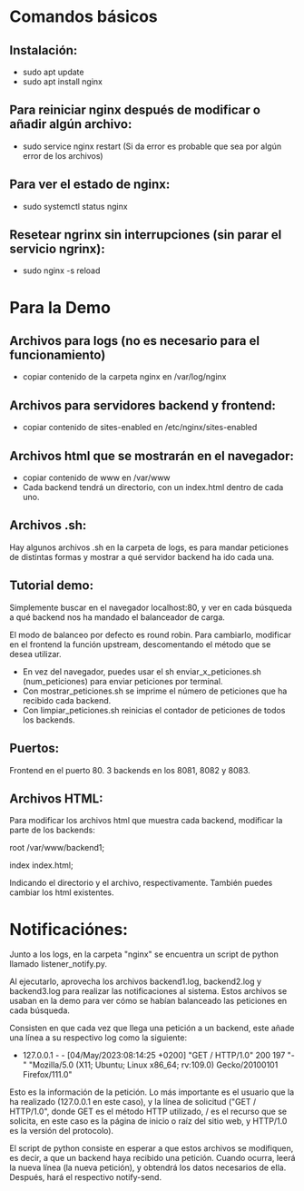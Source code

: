 # Comandos básicos

## Instalación:
- sudo apt update
- sudo apt install nginx


## Para reiniciar nginx después de modificar o añadir algún archivo:
- sudo service nginx restart
(Si da error es probable que sea por algún error de los archivos)

## Para ver el estado de nginx:
- sudo systemctl status nginx


## Resetear ngrinx sin interrupciones (sin parar el servicio ngrinx): 
- sudo nginx -s reload


# Para la Demo

## Archivos para logs (no es necesario para el funcionamiento)
- copiar contenido de la carpeta nginx en /var/log/nginx


## Archivos para servidores backend y frontend:
- copiar contenido de sites-enabled en /etc/nginx/sites-enabled


## Archivos html que se mostrarán en el navegador:
- copiar contenido de www en /var/www
- Cada backend tendrá un directorio, con un index.html dentro de cada uno.

## Archivos .sh:
Hay algunos archivos .sh en la carpeta de logs, es para mandar peticiones de distintas formas y mostrar a qué servidor backend ha ido cada una.


## Tutorial demo:
Simplemente buscar en el navegador localhost:80, y ver en cada búsqueda a qué backend nos ha mandado el balanceador de carga.


El modo de balanceo por defecto es round robin. Para cambiarlo, modificar en el frontend la función upstream, descomentando el método que se desea utilizar.

- En vez del navegador, puedes usar el sh enviar_x_peticiones.sh (num_peticiones) para enviar peticiones por terminal.
- Con mostrar_peticiones.sh se imprime el número de peticiones que ha recibido cada backend.
- Con limpiar_peticiones.sh reinicias el contador de peticiones de todos los backends.



## Puertos:
Frontend en el puerto 80. 3 backends en los 8081, 8082 y 8083.


## Archivos HTML: 

Para modificar los archivos html que muestra cada backend, modificar la parte de los backends:

root /var/www/backend1;

index index.html;
    
    
Indicando el directorio y el archivo, respectivamente.
También puedes cambiar los html existentes.


# Notificaciónes:
Junto a los logs, en la carpeta "nginx" se encuentra un script de python llamado listener_notify.py.

Al ejecutarlo, aprovecha los archivos backend1.log, backend2.log y backend3.log para realizar las notificaciones al sistema. Estos archivos se usaban en la demo para ver cómo se habían balanceado las peticiones en cada búsqueda.

Consisten en que cada vez que llega una petición a un backend, este añade una línea a su respectivo log como la siguiente:


- 127.0.0.1 - - [04/May/2023:08:14:25 +0200] "GET / HTTP/1.0" 200 197 "-" "Mozilla/5.0 (X11; Ubuntu; Linux x86_64; rv:109.0) Gecko/20100101 Firefox/111.0"


Esto es la información de la petición. Lo más importante es el usuario que la ha realizado (127.0.0.1 en este caso), y la línea de solicitud ("GET / HTTP/1.0", donde GET es el método HTTP utilizado, / es el recurso que se solicita, en este caso es la página de inicio o raíz del sitio web, y HTTP/1.0 es la versión del protocolo).

El script de python consiste en esperar a que estos archivos se modifiquen, es decir, a que un backend haya recibido una petición. Cuando ocurra, leerá la nueva línea (la nueva petición), y obtendrá los datos necesarios de ella. Después, hará el respectivo notify-send.
